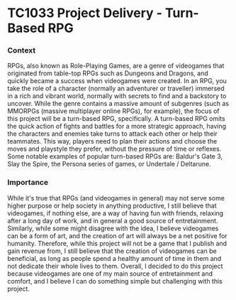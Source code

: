 # TC1033 Project Delivery - Turn-Based RPG 

### Context 
RPGs, also known as Role-Playing Games, are a genre of videogames that originated from table-top RPGs such as Dungeons and Dragons, and quickly became a success when videogames were created. In an RPG, you take the role of a character (normally an adventurer or traveller) immersed in a rich and vibrant world, normally with secrets to find and a backstory to uncover. While the genre contains a massive amount of subgenres (such as MMORPGs (massive multiplayer online RPGs), for example), the focus of this project will be a turn-based RPG, specifically. A turn-based RPG omits the quick action of fights and battles for a more strategic approach, having the characters and enemies take turns to attack each other or help their teammates. This way, players need to plan their actions and choose the moves and playstyle they prefer, without the pressure of time or reflexes. Some notable examples of popular turn-based RPGs are: Baldur's Gate 3, Slay the Spire, the Persona series of games, or Undertale / Deltarune. 

### Importance
While it's true that RPGs (and videogames in general) may not serve some higher purpose or help society in anything productive, I still believe that videogames, if nothing else, are a way of having fun with friends, relaxing after a long day of work, and in general a good source of entretainment. Similarly, while some might disagree with the idea, I believe videogames can be a form of art, and the creation of art will always be a net positive for humanity. Therefore, while this project will not be a game that I publish and gain revenue from, I still believe that the creation of videogames can be beneficial, as long as people spend a healthy amount of time in them and not dedicate their whole lives to them. Overall, I decided to do this project because videogames are one of my main source of entretainment and comfort, and I believe I can do something simple but challenging with this project. 

